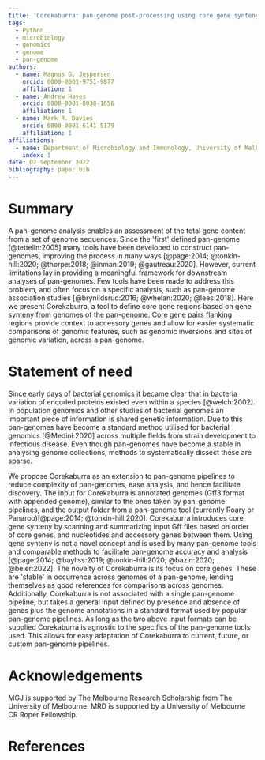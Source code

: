 ```yaml
---
title: 'Corekaburra: pan-genome post-processing using core gene synteny'
tags:  
  - Python
  - microbiology
  - genomics
  - genome
  - pan-genome
authors:
  - name: Magnus G. Jespersen 
    orcid: 0000-0001-9751-9877
    affiliation: 1
  - name: Andrew Hayes
    orcid: 0000-0001-8038-1656
    affiliation: 1
  - name: Mark R. Davies
    orcid: 0000-0001-6141-5179
    affiliation: 1
affiliations:
  - name: Department of Microbiology and Immunology, University of Melbourne at the Peter Doherty Institute for Infection and Immunity, Melbourne, VIC, Australia
    index: 1
date: 02 September 2022  
bibliography: paper.bib
---
```



<!---References like: [@altschul:1990; @mount:2007]--->

# Summary
A pan-genome analysis enables an assessment of the total gene content from a set of genome sequences. Since the 'first' defined pan-genome [@tettelin:2005] many tools have been developed to construct pan-genomes, improving the process in many ways [@page:2014; @tonkin-hill:2020; @thorpe:2018; @inman:2019; @gautreau:2020]. However, current limitations lay in providing a meaningful framework for downstream analyses of pan-genomes. Few tools have been made to address this problem, and often focus on a specific analysis, such as pan-genome association studies [@brynildsrud:2016; @whelan:2020; @lees:2018]. Here we present Corekaburra, a tool to define core gene regions based on  gene synteny from genomes of the pan-genome. Core gene pairs flanking regions provide context to accessory genes and allow for easier systematic comparisons of genomic features, such as genomic inversions and sites of genomic variation, across a pan-genome.

# Statement of need
Since early days of bacterial genomics it became clear that in bacteria variation of encoded proteins existed even within a species [@welch:2002]. In population genomics and other studies of bacterial genomes an important piece of information is shared genetic information. Due to this pan-genomes have become a standard method utilised for bacterial genomics [@Medini:2020] across multiple fields from strain development to infectious disease. Even though pan-genomes have become a stable in analysing genome collections, methods to systematically dissect these are sparse.  

We propose Corekaburra as an extension to pan-genome pipelines to reduce complexity of pan-genomes, ease analysis, and hence facilitate discovery. The input for Corekaburra is annotated genomes (Gff3 format with appended genome), similar to the ones taken by pan-genome pipelines, and the output folder from a pan-genome tool (currently Roary or Panaroo)[@page:2014; @tonkin-hill:2020]. Corekaburra introduces core gene synteny by scanning and summarizing input Gff files based on order of core genes, and nucleotides and accessory genes between them. 
Using gene synteny is not a novel concept and is used by many pan-genome tools and comparable methods to facilitate pan-genome accuracy and analysis [@page:2014; @bayliss:2019; @tonkin-hill:2020; @bazin:2020; @beier:2022]. The novelty of Corekaburra is its focus on core genes. These are 'stable' in occurrence across genomes of a pan-genome, lending themselves as good references for comparisons across genomes. Additionally, Corekaburra is not associated with a single pan-genome pipeline, but takes a general input defined by presence and absence of genes plus the genome annotations in a standard format used by popular pan-genome pipelines. As long as the two above input formats can be supplied Corekaburra is agnostic to the specifics of the pan-genome tools used. This allows for easy adaptation of Corekaburra to current, future, or custom pan-genome pipelines.


# Acknowledgements
MGJ is supported by The Melbourne Research Scholarship from The University of Melbourne. MRD is supported by a University of Melbourne CR Roper Fellowship.

# References